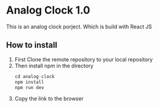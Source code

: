 # Analog Clock 1.0

<p>This is an analog clock porject. Which is build with React JS</p>

## How to install

1. First Clone the remote repository to your local repository
2. Then install npm in the directory  
   ```js
   cd analog-clock
   npm install
   npm run dev
   ```
3. Copy the link to the browser

